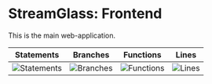 # StreamGlass: Frontend

This is the main web-application.

| Statements                  | Branches                | Functions                 | Lines             |
| --------------------------- | ----------------------- | ------------------------- | ----------------- |
| ![Statements](https://img.shields.io/badge/statements-0.45%25-red.svg?style=flat) | ![Branches](https://img.shields.io/badge/branches-9.09%25-red.svg?style=flat) | ![Functions](https://img.shields.io/badge/functions-9.09%25-red.svg?style=flat) | ![Lines](https://img.shields.io/badge/lines-0.45%25-red.svg?style=flat) |
